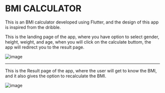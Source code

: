 # BMI CALCULATOR

This is an BMI calculator developed using Flutter, and the design of this app is inspired from the dribble.

This is the landing page of the app, where you have option to select gender, height, weight, and age, when you will
click on the calculate buttom, the app will redirect you to the result page.

![image](https://user-images.githubusercontent.com/71991617/172379191-6e11fcdf-8360-4ab1-abc0-6f2b21a6bcd9.png)


_______________________________________________________________________________________________________________________

This is the Result page of the app, where the user will get to know the BMI, and it also gives the option to recalculate the BMI.

![image](https://user-images.githubusercontent.com/71991617/172379883-e160a024-a46d-49dd-908c-24b2a498d5aa.png)
 
 
